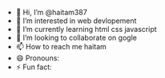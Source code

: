- 👋 Hi, I’m @haitam387
- 👀 I’m interested in web devlopement
- 🌱 I’m currently learning html css javascript
- 💞️ I’m looking to collaborate on gogle
- 📫 How to reach me haitam
- 😄 Pronouns: 
- ⚡ Fun fact: 

<!---
haitam387/haitam387 is a ✨ special ✨ repository because its `README.md` (this file) appears on your GitHub profile.
You can click the Preview link to take a look at your changes.
--->
